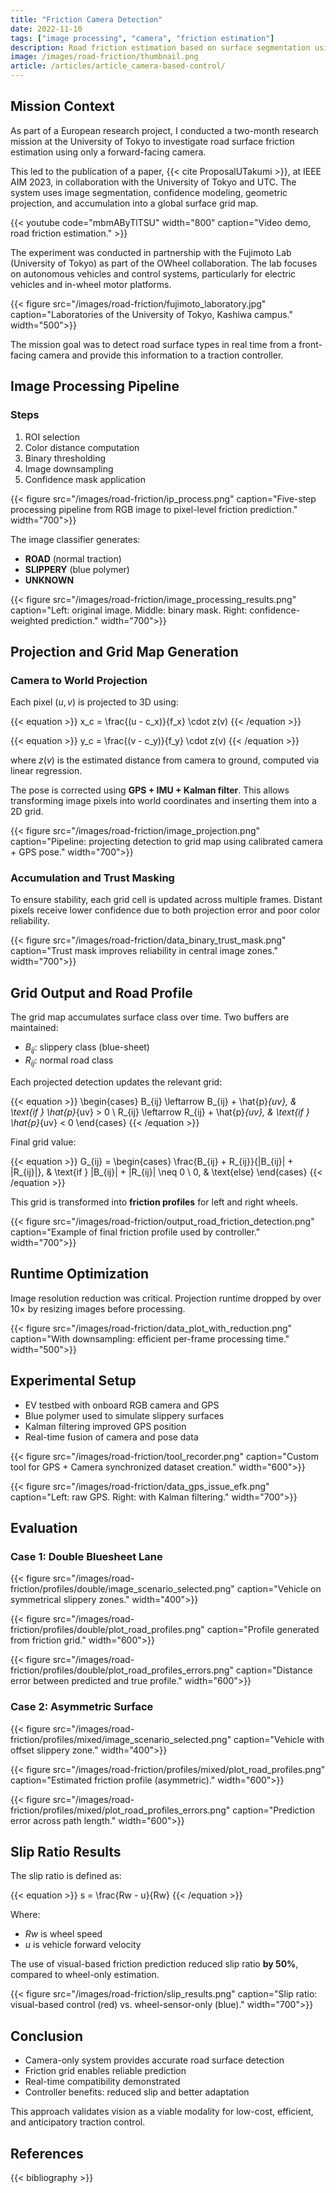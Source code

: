 ```yaml
---
title: "Friction Camera Detection"
date: 2022-11-10
tags: ["image processing", "camera", "friction estimation"]
description: Road friction estimation based on surface segmentation using a camera and projection into a global grid.
image: /images/road-friction/thumbnail.png
article: /articles/article_camera-based-control/
---
```


## Mission Context

As part of a European research project, I conducted a two-month research mission at the University of Tokyo to investigate road surface friction estimation using only a forward-facing camera.

This led to the publication of a paper, {{< cite ProposalUTakumi >}}, at IEEE AIM 2023, in collaboration with the University of Tokyo and UTC. The system uses image segmentation, confidence modeling, geometric projection, and accumulation into a global surface grid map.

{{< youtube code="mbmAByTlTSU" width="800" caption="Video demo, road friction estimation." >}}

The experiment was conducted in partnership with the Fujimoto Lab (University of Tokyo) as part of the OWheel collaboration. The lab focuses on autonomous vehicles and control systems, particularly for electric vehicles and in-wheel motor platforms.

{{< figure src="/images/road-friction/fujimoto_laboratory.jpg" caption="Laboratories of the University of Tokyo, Kashiwa campus." width="500">}}

The mission goal was to detect road surface types in real time from a front-facing camera and provide this information to a traction controller.


## Image Processing Pipeline

### Steps

1. ROI selection  
2. Color distance computation  
3. Binary thresholding  
4. Image downsampling  
5. Confidence mask application

{{< figure src="/images/road-friction/ip_process.png" caption="Five-step processing pipeline from RGB image to pixel-level friction prediction." width="700">}}

The image classifier generates:

- **ROAD** (normal traction)
- **SLIPPERY** (blue polymer)
- **UNKNOWN**

{{< figure src="/images/road-friction/image_processing_results.png" caption="Left: original image. Middle: binary mask. Right: confidence-weighted prediction." width="700">}}


## Projection and Grid Map Generation

### Camera to World Projection

Each pixel $(u, v)$ is projected to 3D using:

{{< equation >}}
x_c = \frac{(u - c_x)}{f_x} \cdot z(v)
{{< /equation >}}

{{< equation >}}
y_c = \frac{(v - c_y)}{f_y} \cdot z(v)
{{< /equation >}}

where $z(v)$ is the estimated distance from camera to ground, computed via linear regression.

The pose is corrected using **GPS + IMU + Kalman filter**. This allows transforming image pixels into world coordinates and inserting them into a 2D grid.

{{< figure src="/images/road-friction/image_projection.png" caption="Pipeline: projecting detection to grid map using calibrated camera + GPS pose." width="700">}}


### Accumulation and Trust Masking

To ensure stability, each grid cell is updated across multiple frames. Distant pixels receive lower confidence due to both projection error and poor color reliability.

{{< figure src="/images/road-friction/data_binary_trust_mask.png" caption="Trust mask improves reliability in central image zones." width="700">}}


## Grid Output and Road Profile

The grid map accumulates surface class over time. Two buffers are maintained:

- $B_{ij}$: slippery class (blue-sheet)
- $R_{ij}$: normal road class

Each projected detection updates the relevant grid:

{{< equation >}}
\begin{cases}
B_{ij} \leftarrow B_{ij} + \hat{p}_{uv}, & \text{if } \hat{p}_{uv} > 0 \\
R_{ij} \leftarrow R_{ij} + \hat{p}_{uv}, & \text{if } \hat{p}_{uv} < 0
\end{cases}
{{< /equation >}}

Final grid value:

{{< equation >}}
G_{ij} = 
\begin{cases}
\frac{B_{ij} + R_{ij}}{|B_{ij}| + |R_{ij}|}, & \text{if } |B_{ij}| + |R_{ij}| \neq 0 \\
0, & \text{else}
\end{cases}
{{< /equation >}}

This grid is transformed into **friction profiles** for left and right wheels.

{{< figure src="/images/road-friction/output_road_friction_detection.png" caption="Example of final friction profile used by controller." width="700">}}


## Runtime Optimization

Image resolution reduction was critical. Projection runtime dropped by over $10\times$ by resizing images before processing.

{{< figure src="/images/road-friction/data_plot_with_reduction.png" caption="With downsampling: efficient per-frame processing time." width="500">}}


## Experimental Setup

- EV testbed with onboard RGB camera and GPS
- Blue polymer used to simulate slippery surfaces
- Kalman filtering improved GPS position
- Real-time fusion of camera and pose data

{{< figure src="/images/road-friction/tool_recorder.png" caption="Custom tool for GPS + Camera synchronized dataset creation." width="600">}}

{{< figure src="/images/road-friction/data_gps_issue_efk.png" caption="Left: raw GPS. Right: with Kalman filtering." width="700">}}


## Evaluation

### Case 1: Double Bluesheet Lane

{{< figure src="/images/road-friction/profiles/double/image_scenario_selected.png" caption="Vehicle on symmetrical slippery zones." width="400">}}

{{< figure src="/images/road-friction/profiles/double/plot_road_profiles.png" caption="Profile generated from friction grid." width="600">}}

{{< figure src="/images/road-friction/profiles/double/plot_road_profiles_errors.png" caption="Distance error between predicted and true profile." width="600">}}


### Case 2: Asymmetric Surface

{{< figure src="/images/road-friction/profiles/mixed/image_scenario_selected.png" caption="Vehicle with offset slippery zone." width="400">}}

{{< figure src="/images/road-friction/profiles/mixed/plot_road_profiles.png" caption="Estimated friction profile (asymmetric)." width="600">}}

{{< figure src="/images/road-friction/profiles/mixed/plot_road_profiles_errors.png" caption="Prediction error across path length." width="600">}}


## Slip Ratio Results

The slip ratio is defined as:

{{< equation >}}
s = \frac{Rw - u}{Rw}
{{< /equation >}}

Where:
- $Rw$ is wheel speed
- $u$ is vehicle forward velocity

The use of visual-based friction prediction reduced slip ratio **by 50%**, compared to wheel-only estimation.

{{< figure src="/images/road-friction/slip_results.png" caption="Slip ratio: visual-based control (red) vs. wheel-sensor-only (blue)." width="700">}}


## Conclusion

- Camera-only system provides accurate road surface detection
- Friction grid enables reliable prediction
- Real-time compatibility demonstrated
- Controller benefits: reduced slip and better adaptation

This approach validates vision as a viable modality for low-cost, efficient, and anticipatory traction control.

## References

{{< bibliography >}}
